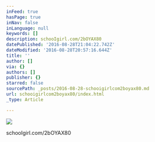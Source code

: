 ```yaml
---
inFeed: true
hasPage: true
inNav: false
inLanguage: null
keywords: []
description: schooIgirl.com/2bOYAX80
datePublished: '2016-08-28T21:04:22.742Z'
dateModified: '2016-08-28T20:57:16.644Z'
title: ''
author: []
via: {}
authors: []
publisher: {}
starred: false
sourcePath: _posts/2016-08-28-schooigirlcom2boyax80.md
url: schooigirlcom2boyax80/index.html
_type: Article

---
```

![](https://the-grid-user-content.s3-us-west-2.amazonaws.com/3ecdb6a4-d489-48da-a20e-806a9c402b82.jpg)

schooIgirl.com/2bOYAX80